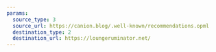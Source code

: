 ```yaml
---
params:
  source_type: 3
  source_url: https://canion.blog/.well-known/recommendations.opml
  destination_type: 2
  destination_url: https://loungeruminator.net/
---
```

